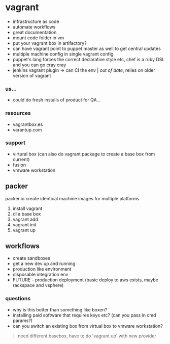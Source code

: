 vagrant
=======

* infrastructure as code
* automate workflows
* great documentation 
* mount code folder in vm
* put your vagrant box in artifactory?
* can have vagrant point to puppet master as well to get central updates
* multiple machine config in single vagrant config
* puppet's lang forces the correct declarative style etc, chef is a ruby DSL and you can go cray cray
* jenkins vagrant plugin -> can CI the env | _*out of date*_, relies on older version of vagrant

### us...
* could do fresh installs of product for QA...

### resources
* vagrantbox.es
* varantup.com

### support
* virtural box (can also do vagrant package to create a base box from current)
* fusion
* vmware workstation

packer
------
packer.io
create identical machine images for multiple platforms

1. install vagrant
2. dl a base box
3. vagrant add
4. vagrant init 
5. vagrant up

workflows
---------
* create sandboxes
* get a new dev up and running
* production like environment
* disposable integration env
* FUTURE - production deployment (basic deploy to aws exists, maybe rackspace and vsphere)

### questions
* why is this better than something like boxen?
* installing paid software that requires keys etc? (can you pass in cmd params?)
* can you switch an existing box from virtual box to vmware workstation?
> need different basebox, have to do 'vagrant up' with new provider